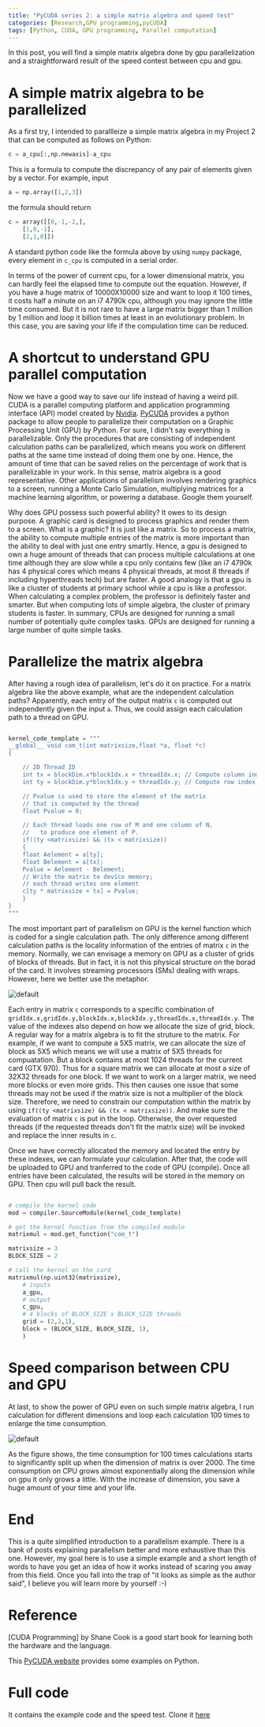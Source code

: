 ```yaml
---
title: "PyCUDA series 2: a simple matrix algebra and speed test"
categories: [Research,GPU programming,pyCUDA]
tags: [Python, CUDA, GPU programming, Parallel computation]
---
```


In this post, you will find a simple matrix algebra done by gpu parallelization and a straightforward result of the speed contest between cpu and gpu.

<!--more-->
 
# A simple matrix algebra to be parallelized

As a first try, I intended to parallleize a simple matrix algebra in my Project 2 that can be computed as follows on Python:

```Python
c = a_cpu[:,np.newaxis]-a_cpu
```

This is a formula to compute the discrepancy of any pair of elements given by a vector. For example, input 

```Python
a = np.array([1,2,3])
```

the formula should return 

```Python
c = array([[0,-1,-2,],
	[1,0,-1],
	[2,1,0]])
```

A standard python code like the formula above by using `numpy` package, every element in `c_cpu` is computed in a serial order. 

In terms of the power of current cpu, for a lower dimensional matrix, you can hardly feel the elapsed time to compute out the equation. However, if you have a huge matrix of 10000X10000 size and want to loop it 100 times, it costs half a minute on an i7 4790k cpu, although you may ignore the little time consumed. But it is not rare to have a large matrix bigger than 1 million by 1 million and loop it billion times at least in an evolutionary problem. In this case, you are saving your life if the compulation time can be reduced.

# A shortcut to understand GPU parallel computation

Now we have a good way to save our life instead of having a weird pill. CUDA is a parallel computing platform and application programming interface (API) model created by [Nvidia](https://developer.nvidia.com/nvidia-developer-zone). [PyCUDA](https://documen.tician.de/pycuda/index.html) provides a python package to allow people to parallelize their computation on a Graphic Processing Unit (GPU) by Python. For sure, I didn't say everything is parallelizable. Only the procedures that are consisting of independent calculation paths can be parallelized, which means you work on different paths at the same time instead of doing them one by one. Hence, the amount of time that can be saved relies on the percentage of work that is parallelizable in your work. In this sense, matrix algebra is a good representative. Other applications of parallelism involves rendering graphics to a screen, running a Monte Carlo Simulation, multiplying matrices for a machine learning algorithm, or powering a database. Google them yourself. 


Why does GPU possess such powerful ability? It owes to its design purpose. A graphic card is designed to process graphics and render them to a screen. What is a graphic? It is just like a matrix. So to process a matrix, the ability to compute multiple entries of the matrix is more important than the ability to deal with just one entry smartly. Hence, a gpu is designed to own a huge amount of threads that can process multiple calculations at one time although they are slow while a cpu only contains few (like an i7 4790k has 4 physical cores which means 4  physical threads, at most 8 threads if including hyperthreads tech) but are faster. A good analogy is that a gpu is like a cluster of students at primary school while a cpu is like a professor. When calculating a complex problem, the professor is definitely faster and smarter. But when computing lots of simple algebra, the cluster of primary students is faster. In summary, CPUs are designed for running a small number of potentially quite complex tasks. GPUs are designed for running a large number of quite
simple tasks.

# Parallelize the matrix algebra

After having a rough idea of parallelism, let's do it on practice. For a matrix algebra like the above example, what are the independent calculation paths? Apparently, each entry of the output matrix `c` is computed out independently given the input `a`. Thus, we could assign each calculation path to a thread on GPU. 

```Python

kernel_code_template = """
__global__ void com_t(int matrixsize,float *a, float *c)
{

    // 2D Thread ID 
    int tx = blockDim.x*blockIdx.x + threadIdx.x; // Compute column index
    int ty = blockDim.y*blockIdx.y + threadIdx.y; // Compute row index

    // Pvalue is used to store the element of the matrix
    // that is computed by the thread
    float Pvalue = 0;

    // Each thread loads one row of M and one column of N, 
    //   to produce one element of P.
    if((ty <matrixsize) && (tx < matrixsize))
    {
    float Aelement = a[ty];
    float Belement = a[tx];
    Pvalue = Aelement - Belement;
    // Write the matrix to device memory;
    // each thread writes one element
    c[ty * matrixsize + tx] = Pvalue;
    }
}
"""
```


The most important part of parallelism on GPU is the kernel function which is coded for a single calculation path. The only difference among different calculation paths is the locality information of the entries of matrix `c` in the memory. Normally, we can envisage a memory on GPU as a cluster of grids of blocks of threads. But in fact, it is not this physical structure on the borad of the card. It involves streaming processors (SMs) dealing with wraps. However, here we better use the metaphor.

![default](2019-01-14-PyCUDAseries2/gridblockthread.png)

Each entry in matrix `c` corresponds to a specific combination of `gridIdx.x,gridIdx.y,blockIdx.x,blockIdx.y,threadIdx.x,threadIdx.y`. The value of the indexes also depend on how we allocate the size of grid, block. A regular way for a matrix algebra is to fit the struture to the matrix. For example, if we want to compute a 5X5 matrix, we can allocate the size of block as 5X5 which means we will use a matrix of 5X5 threads for compuatation. But a block contains at most 1024 threads for the current card (GTX 970). Thus for a square matrix we can allocate at most a size of 32X32 threads for one block. If we want to work on a larger matrix, we need more blocks or even more grids. This then causes one issue that some threads may not be used if the matrix size is not a multiplier of the block size. Therefore, we need to constrain our computation within the matrix by using `if((ty <matrixsize) && (tx < matrixsize))`. And make sure the evaluation of matrix `c` is put in the loop. Otherwise, the over requested threads (if the requested threads don't fit the matrix size) will be invoked and replace the inner results in `c`.

Once we have correctly allocated the memory and located the entry by these indexes, we can formulate your calculation. After that, the code will be uploaded to GPU and tranferred to the code of GPU (compile). Once all entries have been calculated, the results will be stored in the memory on GPU. Then cpu will pull back the result.  

```Python

# compile the kernel code
mod = compiler.SourceModule(kernel_code_template)

# get the kernel function from the compiled module
matrixmul = mod.get_function("com_t")

matrixsize = 3
BLOCK_SIZE = 2

# call the kernel on the card
matrixmul(np.uint32(matrixsize),
    # inputs
    a_gpu,
    # output
    c_gpu,
    # 4 blocks of BLOCK_SIZE x BLOCK_SIZE threads
    grid = (2,2,1),
    block = (BLOCK_SIZE, BLOCK_SIZE, 1),
    )
```

# Speed comparison between CPU and GPU

At last, to show the power of GPU even on such simple matrix algebra, I run calculation for different dimensions and loop each calculation 100 times to enlarge the time consumption.

![default](2019-01-14-PyCUDAseries2/speedtest.png)

As the figure shows, the time consumption for 100 times calculations starts to significantly split up when the dimension of matrix is over 2000. The time consumption on CPU grows almost exponentially along the dimension while on gpu it only grows a little. With the increase of dimension, you save a huge amount of your time and your life.

# End
This is a quite simplified introduction to a parallelism example. There is a bank of posts explaining parallelism better and more exhaustive than this one. However, my goal here is to use a simple example and a short length of words to have you get an idea of how it works instead of scaring you away from this field. Once you fall into the trap of "it looks as simple as the author said", I believe you will learn more by yourself :-)

# Reference
[CUDA Programming] by Shane Cook is a good start book for learning both the hardware and the language. 

This [PyCUDA website](https://andreask.cs.illinois.edu/PyCuda) provides some examples on Python.

# Full code
It contains the example code and the speed test. Clone it [here](https://github.com/xl0418/GPU_Python/blob/master/gpu_cpu_speedtest.py)

